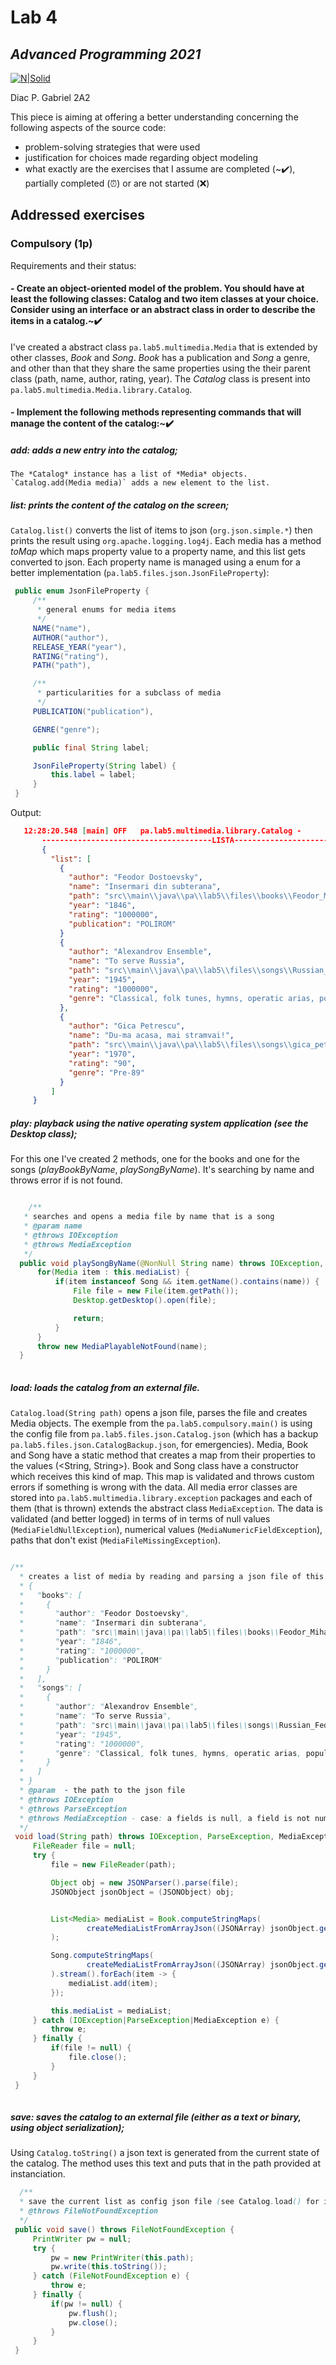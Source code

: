 
# Lab 4
## _Advanced Programming 2021_
[![N|Solid](https://plati-taxe.uaic.ro/img/logo-retina1.png)](https://www.info.uaic.ro/)

Diac P. Gabriel
2A2

This piece is aiming at offering a better understanding concerning the following aspects of the source code:

- problem-solving strategies that were used
- justification for choices made regarding object modeling 
- what exactly are the exercises that I assume are completed (~✔️), partially completed (⏰) or are not started (❌)

## Addressed exercises 
### Compulsory (1p) 

Requirements and their status:

 #### - Create an object-oriented model of the problem. You should have at least the following classes: Catalog and two item classes at your choice. Consider using an interface or an abstract class in order to describe the items in a catalog.~✔️
 I've created a abstract class `pa.lab5.multimedia.Media` that is extended by other classes, *Book* and *Song*. *Book* has a publication and *Song* a genre, and other than that they share the same properties using the their parent class (path, name, author, rating, year).
 The *Catalog* class is present into `pa.lab5.multimedia.Media.library.Catalog`.
 
 #### - Implement the following methods representing commands that will manage the content of the catalog:~✔️
  ##### add: adds a new entry into the catalog;
    The *Catalog* instance has a list of *Media* objects. `Catalog.add(Media media)` adds a new element to the list.
  ##### list: prints the content of the catalog on the screen;
  `Catalog.list()` converts the list of items to json (`org.json.simple.*`) then prints the result using `org.apache.logging.log4j`. Each media has a method *toMap* which maps property value to a property name, and this list gets converted to json. Each property name is managed using a enum for a better implementation (`pa.lab5.files.json.JsonFileProperty`):
  
  ````java
   public enum JsonFileProperty {
       /**
        * general enums for media items
        */
       NAME("name"),
       AUTHOR("author"),
       RELEASE_YEAR("year"),
       RATING("rating"),
       PATH("path"),

       /**
        * particularities for a subclass of media
        */
       PUBLICATION("publication"),

       GENRE("genre");

       public final String label;

       JsonFileProperty(String label) {
           this.label = label;
       }
   }
````


  Output: 
 ````JSON
    12:28:20.548 [main] OFF   pa.lab5.multimedia.library.Catalog - 
        --------------------------------------LISTA----------------------------------------------
        {
          "list": [
            {
              "author": "Feodor Dostoevsky",
              "name": "Insermari din subterana",
              "path": "src\\main\\java\\pa\\lab5\\files\\books\\Feodor_Mihailovici_Dostoievski_Insemnari_Din_Subterana.pdf",
              "year": "1846",
              "rating": "1000000",
              "publication": "POLIROM"
            }
            {
              "author": "Alexandrov Ensemble",
              "name": "To serve Russia",
              "path": "src\\main\\java\\pa\\lab5\\files\\songs\\Russian_Federation_1991_Military_March_To_Serve_Russia.mp3",
              "year": "1945",
              "rating": "1000000",
              "genre": "Classical, folk tunes, hymns, operatic arias, popular music"
            },
            {
              "author": "Gica Petrescu",
              "name": "Du-ma acasa, mai stramvai!",
              "path": "src\\main\\java\\pa\\lab5\\files\\songs\\gica_petrescu.mp4",
              "year": "1970",
              "rating": "90",
              "genre": "Pre-89"
            }
          ]
      }
````
  #####  play: playback using the native operating system application (see the Desktop class);
  
  For this one I've created 2 methods, one for the books and one for the songs (*playBookByName*, *playSongByName*). It's searching by name and throws error if is not found.
  ````java
  
      /**
     * searches and opens a media file by name that is a song
     * @param name
     * @throws IOException
     * @throws MediaException
     */
    public void playSongByName(@NonNull String name) throws IOException, MediaException {
        for(Media item : this.mediaList) {
            if(item instanceof Song && item.getName().contains(name)) {
                File file = new File(item.getPath());
                Desktop.getDesktop().open(file);

                return;
            }
        }
        throw new MediaPlayableNotFound(name);
    }
    
   ````
   
   #####  load: loads the catalog from an external file.
   
   `Catalog.load(String path)` opens a json file, parses the file and creates Media objects. The exemple from the `pa.lab5.compulsory.main()` is using the config file from `pa.lab5.files.json.Catalog.json` (which has a backup `pa.lab5.files.json.CatalogBackup.json`, for emergencies). Media, Book and Song have a static method that creates a map from their properties to the values (<String, String>). Book and Song class have a constructor which receives this kind of map. This map is validated and throws custom errors if something is wrong with the data. All media error classes are stored into `pa.lab5.multimedia.library.exception` packages and each of them (that is thrown) extends the abstract class `MediaException`. The data is validated (and better logged) in terms of in terms of null values (`MediaFieldNullException`), numerical values (`MediaNumericFieldException`), paths that don't exist (`MediaFileMissingException`).
   
   ````java
   
   /**
     * creates a list of media by reading and parsing a json file of this form:
     * {
     *   "books": [
     *     {
     *       "author": "Feodor Dostoevsky",
     *       "name": "Insermari din subterana",
     *       "path": "src\\main\\java\\pa\\lab5\\files\\books\\Feodor_Mihailovici_Dostoievski_Insemnari_Din_Subterana.pdf",
     *       "year": "1846",
     *       "rating": "1000000",
     *       "publication": "POLIROM"
     *     }
     *   ],
     *   "songs": [
     *     {
     *       "author": "Alexandrov Ensemble",
     *       "name": "To serve Russia",
     *       "path": "src\\main\\java\\pa\\lab5\\files\\songs\\Russian_Federation_1991_Military_March_To_Serve_Russia.mp3",
     *       "year": "1945",
     *       "rating": "1000000",
     *       "genre": "Classical, folk tunes, hymns, operatic arias, popular music"
     *     }
     *   ]
     * }
     * @param  - the path to the json file
     * @throws IOException
     * @throws ParseException
     * @throws MediaException - case: a fields is null, a field is not numerical, a path from a media json object does not exist
     */
    void load(String path) throws IOException, ParseException, MediaException {
        FileReader file = null;
        try {
            file = new FileReader(path);

            Object obj = new JSONParser().parse(file);
            JSONObject jsonObject = (JSONObject) obj;


            List<Media> mediaList = Book.computeStringMaps(
                    createMediaListFromArrayJson((JSONArray) jsonObject.get("books"), Book.ACCEPTED_PROPERTIES)
            );

            Song.computeStringMaps(
                    createMediaListFromArrayJson((JSONArray) jsonObject.get("songs"), Song.ACCEPTED_PROPERTIES)
            ).stream().forEach(item -> {
                mediaList.add(item);
            });

            this.mediaList = mediaList;
        } catch (IOException|ParseException|MediaException e) {
            throw e;
        } finally {
            if(file != null) {
                file.close();
            }
        }
    }
    
   ````
  
  ##### save: saves the catalog to an external file (either as a text or binary, using object serialization);
   Using `Catalog.toString()` a json text is generated from the current state of the catalog. The method uses this text and puts that in the path provided at instanciation.
   
   ````java
     /**
     * save the current list as config json file (see Catalog.load() for info about this file structure)
     * @throws FileNotFoundException
     */
    public void save() throws FileNotFoundException {
        PrintWriter pw = null;
        try {
            pw = new PrintWriter(this.path);
            pw.write(this.toString());
        } catch (FileNotFoundException e) {
            throw e;
        } finally {
            if(pw != null) {
                pw.flush();
                pw.close();
            }
        }
    }
   ````
  
  
